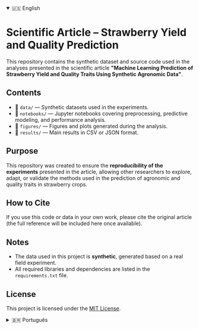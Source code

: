 <!-- Simulação de abas usando detalhes -->
<details open>
<summary>🇺🇸 English</summary>
  
# Scientific Article – Strawberry Yield and Quality Prediction

This repository contains the synthetic dataset and source code used in the analyses presented in the scientific article **"Machine Learning Prediction of Strawberry Yield and Quality Traits Using Synthetic Agronomic Data"**.

## Contents

- 📁 `data/` — Synthetic datasets used in the experiments.
- 📁 `notebooks/` — Jupyter notebooks covering preprocessing, predictive modeling, and performance analysis.
- 📁 `figures/` — Figures and plots generated during the analysis.
- 📄 `results/` — Main results in CSV or JSON format.

## Purpose

This repository was created to ensure the **reproducibility of the experiments** presented in the article, allowing other researchers to explore, adapt, or validate the methods used in the prediction of agronomic and quality traits in strawberry crops.

## How to Cite

If you use this code or data in your own work, please cite the original article (the full reference will be included here once available).

## Notes

- The data used in this project is **synthetic**, generated based on a real field experiment.
- All required libraries and dependencies are listed in the `requirements.txt` file.

## License

This project is licensed under the [MIT License](LICENSE).

</details>

<details>
<summary>🇧🇷 Português</summary>
  
# Artigo Científico – Predição de Produtividade e Qualidade em Morangos

Este repositório contém o conjunto de dados sintéticos e os códigos utilizados nas análises apresentadas no artigo científico **"Predição de Produtividade e Qualidade do Morango com Aprendizado de Máquina Usando Dados Agronômicos Sintéticos"**.

## Conteúdo

- 📁 `data/` — Conjunto de dados sintéticos utilizados nos experimentos.
- 📁 `notebooks/` — Notebooks com as etapas de pré-processamento, modelagem preditiva e análise de desempenho.
- 📁 `figures/` — Figuras e gráficos gerados durante a análise.
- 📄 `results/` — Resultados principais em formato CSV ou JSON.

## Objetivo

Este repositório foi criado para garantir a **reprodutibilidade dos experimentos** apresentados no artigo, permitindo que outros pesquisadores possam explorar, adaptar ou validar os métodos utilizados na predição de características agronômicas e de qualidade da cultura do morango.

## Como citar

Se você utilizar este código ou os dados em seus próprios trabalhos, por favor, cite o artigo original (em breve será incluída a referência completa aqui).

## Observações

- Os dados utilizados são **sintéticos**, gerados com base em um experimento de campo real.
- As bibliotecas e dependências necessárias estão listadas no arquivo `requirements.txt`.

## Licença

Este projeto está licenciado sob a [MIT License](LICENSE).

</details>
